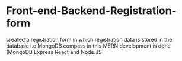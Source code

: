 # Front-end-Backend-Registration-form
 created a registration form in which registration data is stored in the database i.e MongoDB compass in this MERN development is done (MongoDB Express React and Node.JS 
